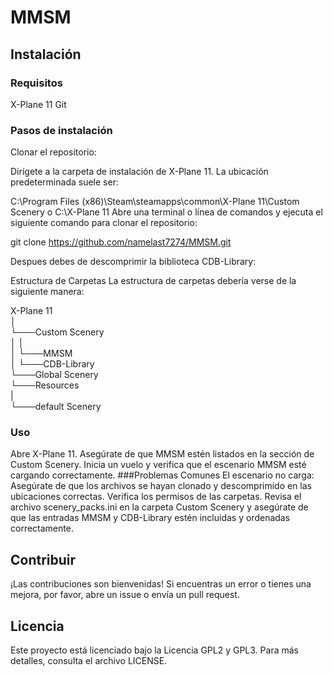 # MMSM
## Instalación
### Requisitos
X-Plane 11
Git

### Pasos de instalación
Clonar el repositorio:

Dirígete a la carpeta de instalación de X-Plane 11. La ubicación predeterminada suele ser:

C:\Program Files (x86)\Steam\steamapps\common\X-Plane 11\Custom Scenery
o
C:\X-Plane 11
Abre una terminal o línea de comandos y ejecuta el siguiente comando para clonar el repositorio:

git clone https://github.com/namelast7274/MMSM.git

Despues debes de descomprimir la biblioteca CDB-Library:

Estructura de Carpetas
La estructura de carpetas debería verse de la siguiente manera:

X-Plane 11                        
│                                    
└───Custom Scenery                  
│    │                              
│    └───MMSM                        
│        └───CDB-Library                  
└───Global Scenery                  
└───Resources                        
      |                        
      └───default Scenery                  
                                          
### Uso
Abre X-Plane 11.
Asegúrate de que MMSM estén listados en la sección de Custom Scenery.
Inicia un vuelo y verifica que el escenario MMSM esté cargando correctamente.
###Problemas Comunes
El escenario no carga:
Asegúrate de que los archivos se hayan clonado y descomprimido en las ubicaciones correctas.
Verifica los permisos de las carpetas.
Revisa el archivo scenery_packs.ini en la carpeta Custom Scenery y asegúrate de que las entradas MMSM y CDB-Library estén incluidas y ordenadas correctamente.

## Contribuir
¡Las contribuciones son bienvenidas! Si encuentras un error o tienes una mejora, por favor, abre un issue o envía un pull request.

## Licencia
Este proyecto está licenciado bajo la Licencia GPL2 y GPL3. Para más detalles, consulta el archivo LICENSE.



